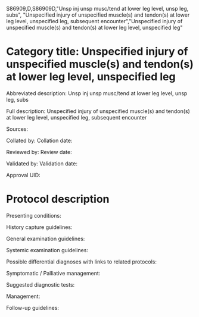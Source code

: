 S86909,D,S86909D,"Unsp inj unsp musc/tend at lower leg level, unsp leg, subs", "Unspecified injury of unspecified muscle(s) and tendon(s) at lower leg level, unspecified leg, subsequent encounter","Unspecified injury of unspecified muscle(s) and tendon(s) at lower leg level, unspecified leg"
# Category title: Unspecified injury of unspecified muscle(s) and tendon(s) at lower leg level, unspecified leg

Abbreviated description: Unsp inj unsp musc/tend at lower leg level, unsp leg, subs

Full description: Unspecified injury of unspecified muscle(s) and tendon(s) at lower leg level, unspecified leg, subsequent encounter

Sources:

Collated by:
Collation date:

Reviewed by:
Review date:

Validated by:
Validation date:

Approval UID:

# Protocol description

Presenting conditions:

History capture guidelines:

General examination guidelines:

Systemic examination guidelines:

Possible differential diagnoses with links to related protocols:

Symptomatic / Palliative management:

Suggested diagnostic tests:

Management:

Follow-up guidelines:
